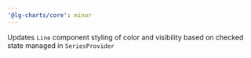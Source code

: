 ```yaml
---
'@lg-charts/core': minor
---
```


Updates `Line` component styling of color and visibility based on checked state managed in `SeriesProvider`
